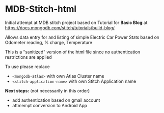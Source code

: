 # MDB-Stitch-html
Initial attempt at MDB stitch project
based on Tutorial for **Basic Blog** at https://docs.mongodb.com/stitch/tutorials/build-blog/

Allows data entry for and listing of simple Electric Car Power Stats based on Odometer reading, % charge, Temperature

This is a "sanitized" version of the html file since no authentication restrictions are applied

To use please replace
- `<mongodb-atlas>` with own Atlas Cluster name
- `<stitch-application-name>` with own Stitch Application name


**Next steps:** (not necessarily in this order)
- add authentication based on gmail account
- attmempt conversion to Android App

